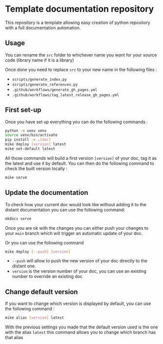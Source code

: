 # Template documentation repository

This repository is a template allowing easy creation of python repository with a full documentation automation.

## Usage

You can rename the `src` folder to whichever name you want for your source code (library name if it is a library)

Once done you need to replace `src` to your new name in the following files :

- `scripts/generate_index.py`
- `scripts/generate_references.py`
- `.github/workflows/generate_gh_pages.yml`
- `.github/workflows/tag_latest_release_gh_pages.yml`

## First set-up

Once you have set up everything you can do the following commands :

```bash
python -m venv venv
source venv/bin/activate
pip install -e .[doc]
mike deploy [version] latest
mike set-default latest
```

All those commands will build a first version `[version]` of your doc, tag it as the latest and use it by default. You
can then do the following command to check the built version locally :

```bash
mike serve
```

## Update the documentation

To check how your current doc would look like without adding it to the distant documentation you can use the following
command:

```bash
mkdocs serve
```

Once you are ok with the changes you can either push your changes to your `main` branch which will trigger an automatic
update of your doc.

Or you can use the following command

```bash
mike deploy [--push] [version]
```

- `--push` will allow to push the new version of your doc directly to the distant one.
- `version` is the version number of your doc, you can use an existing number to override an existing doc

## Change default version

If you want to change which version is displayed by default, you can use the following command :

```bash
mike alias [version] latest
```

With the previous settings you made that the default version used is the one with the alias `latest` this command allows
you to change which branch has that alias